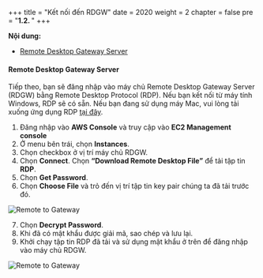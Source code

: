 +++
title = "Kết nối đến RDGW"
date = 2020
weight = 2
chapter = false
pre = "<b>1.2. </b>"
+++

**Nội dung:**
- [Remote Desktop Gateway Server](#remote-desktop-gateway-server)

#### Remote Desktop Gateway Server
Tiếp theo, bạn sẽ đăng nhập vào máy chủ Remote Desktop Gateway Server (RDGW) bằng Remote Desktop Protocol (RDP). Nếu bạn kết nối từ máy tính Windows, RDP sẽ có sẵn. Nếu bạn đang sử dụng máy Mac, vui lòng tải xuống ứng dụng RDP [tại đây](https://docs.microsoft.com/en-us/windows-server/remote/remote-desktop-services/clients/remote-desktop-mac).

1. Đăng nhập vào **AWS Console** và truy cập vào **EC2 Management console**
2. Ở menu bên trái, chọn **Instances**.
3. Chọn checkbox ở vị trí máy chủ RDGW.
4. Chọn **Connect**. Chọn **“Download Remote Desktop File”** để tải tập tin **RDP**.
5. Chọn **Get Password**.
6. Chọn **Choose File** và trỏ đến vị trí tập tin key pair chúng ta đã tải trước đó.

![Remote to Gateway](../../../images/1/4-remotetordgw.png?width=90pc)

7. Chọn **Decrypt Password**.
8. Khi đã có mật khẩu được giải mã, sao chép và lưu lại.
9. Khởi chạy tập tin RDP đã tải và sử dụng mật khẩu ở trên để đăng nhập vào máy chủ RDGW.

![Remote to Gateway](../../../images/1/4-remotetordgw2.png?width=90pc)
